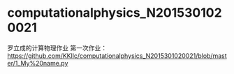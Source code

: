 # computationalphysics_N2015301020021
罗立成的计算物理作业
第一次作业：https://github.com/KKllc/computationalphysics_N2015301020021/blob/master/1_My%20name.py
